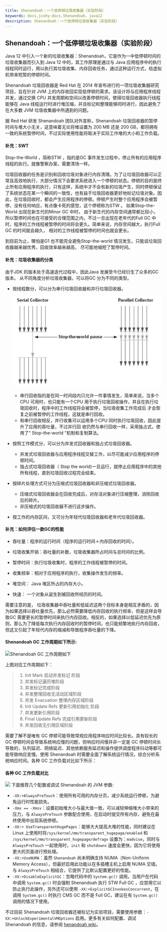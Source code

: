 ```yaml
---
title: Shenandoah：一个低停顿垃圾收集器（实验阶段）
keywords: docs,jcohy-docs,Shenandoah，java12
description: Shenandoah：一个低停顿垃圾收集器（实验阶段）
---
```


## Shenandoah：一个低停顿垃圾收集器（实验阶段）
Java 12 中引入一个新的垃圾收集器：Shenandoah，它是作为一中低停顿时间的垃圾收集器而引入到 Java 12 中的，其工作原理是通过与 Java 应用程序中的执行线程同时运行，用以执行其垃圾收集、内存回收任务，通过这种运行方式，给虚拟机带来短暂的停顿时间。

Shenandoah 垃圾回收器是 Red Hat 在 2014 年宣布进行的一项垃圾收集器研究项目，旨在针对 JVM 上的内存收回实现低停顿的需求。该设计将与应用程序线程并发，通过交换 CPU 并发周期和空间以改善停顿时间，使得垃圾回收器执行线程能够在 Java 线程运行时进行堆压缩，并且标记和整理能够同时进行，因此避免了在大多数 JVM 垃圾收集器中所遇到的问题。

据 Red Hat 研发 Shenandoah 团队对外宣称，Shenandoah 垃圾回收器的暂停时间与堆大小无关，这意味着无论将堆设置为 200 MB 还是 200 GB，都将拥有一致的系统暂停时间，不过实际使用性能将取决于实际工作堆的大小和工作负载。

#### 补充：SWT

Stop-the-World ，简称STW ，指的是GC 事件发生过程中，停止所有的应用程序线程的执行。就像警察办案，需要清场一样。

垃圾回收器的任务是识别和回收垃圾对象进行内存清理。为了让垃圾回收器可以正常且高效地执行，大部分情况下会要求系统进入一个停顿的状态。停顿的目的是终止所有应用程序的执行，只有这样，系统中才不会有新的垃圾产生，同时停顿保证了系统状态在某一个瞬间的一致性，也有益于垃圾回收器更好地标记垃圾对象。因此，在垃圾回收时，都会产生应用程序的停顿。停顿产生时整个应用程序会被暂停，没有任何响应，有点像卡死的感觉，这个停顿称为STW 。
如果Stop-the- World 出现在新生代的Minor GC 中时， 由于新生代的内存空间通常都比较小， 所以暂停时间也在可接受的合理范围之内，不过一旦出现在老年代的Full GC 中时，程序的工作线程被暂停的时间将会更久。简单来说，内存空间越大，执行Full GC 的时间就会越久， 相对的工作线程被暂停的时间也就会更长。

到目前为止，哪怕是G1 也不能完全避免Stop-the-world 情况发生，只能说垃圾回收器越来越优秀，回收效率越来越高， 尽可能地缩短了暂停时间。

#### 补充：垃圾收集器的分类

由于JDK 的版本处于高速迭代过程中，因此Java 发展至今已经衍生了众多的GC 版本。
从不同角度分析垃圾收集器，可以将GC 分为不同的类型。

- 按线程数分，可以分为串行垃圾回收器和并行垃圾回收器。

  ![image-20191031183117417](https://github.com/jiachao23/jcohy-study-sample/blob/master/jcohy-study-java/images/java12-2.png)

  - 串行回收指的是在同一时间段内只允许一件事情发生，简单来说，当多个CPU 可用时，也只能有一个CPU
    用于执行垃圾回收操作，井且在执行垃圾回收时，程序中的工作线程将会被暂停，当垃圾收集工作完成后
    才会恢复之前被暂停的工作线程，这就是串行回收。
  - 和串行回收相反，并行收集可以运用多个CPU 同时执行垃圾回收，因此提升了应用的吞吐量，不过并行回
    收仍然与串行回收一样，采用独占式，使用了“ Stop-the-world ”机制和复制算法。

- 按照工作模式分，可以分为并发式回收器和独占式垃圾回收器。

  - 并发式垃圾回收器与应用程序线程交替工作，以尽可能减少应用程序的停顿时间。
  - 独占式垃圾回收器（ Stop the world)一旦运行，就停止应用程序中的其他所有线程，直到垃圾回收过程完全结束。

- 按碎片处理方式可分为压缩式垃圾回收器和非压缩式垃圾回收器。

  - 压缩式垃圾回收器会在回收完成后，对存活对象进行压缩整理，消除回收后的碎片。
  - 非压缩式的垃圾回收器不进行这步操作。

- 按工作的内存区间，又可分为年轻代垃圾回收器和老年代垃圾回收器。

#### 补充：如何评估一款GC的性能

-   吞吐量：程序的运行时间（程序的运行时间＋内存回收的时间）。

- 垃圾收集开销：吞吐量的补数，垃圾收集器所占时间与总时间的比例。

- 暂停时间：执行垃圾收集时，程序的工作线程被暂停的时间。

- 收集频率：相对于应用程序的执行，收集操作发生的频率。

- 堆空间： Java 堆区所占的内存大小。

- 快速： 一个对象从诞生到被回收所经历的时间。

需要注意的是， 垃圾收集器中吞吐量和低延迟这两个目标本身是相互矛盾的，因为如果选择以吞吐量优先，那么必然需要降低内存回收的执行频率，但是这样会导致GC 需要更长的暂停时间来执行内存回收。相反的，如果选择以低延迟优先为原则，那么为了降低每次执行内存回收时的暂停时间，也只能频繁地执行内存回收，但这又引起了年轻代内存的缩减和导致程序吞吐量的下降。

#### Shenandoah GC 工作周期如下所示:

![Shenandoah GC 工作周期如下]( https://www.ibm.com/developerworks/cn/java/the-new-features-of-Java-12/image001.png )

上图对应工作周期如下：

> 1. Init Mark 启动并发标记 阶段
> 2. 并发标记遍历堆阶段
> 3. 并发标记完成阶段
> 4. 并发整理回收无活动区域阶段
> 5. 并发 Evacuation 整理内存区域阶段
> 6. Init Update Refs 更新引用初始化 阶段
> 7. 并发更新引用阶段
> 8. Final Update Refs 完成引用更新阶段
> 9. 并发回收无引用区域阶段

需要了解不是唯有 GC 停顿可能导致常规应用程序响应时间比较长。具有较长的 GC 停顿时间会导致系统响应慢的问题，但响应时间慢并非一定是 GC 停顿时间长导致的，队列延迟、网络延迟、其他依赖服务延迟和操作提供调度程序抖动等都可能导致响应变慢。使用 Shenandoah 时需要全面了解系统运行情况，综合分析系统响应时间。各种 GC 工作负载对比如下所示：

#### 各种 GC 工作负载对比
![](https://www.ibm.com/developerworks/cn/java/the-new-features-of-Java-12/image002.png )
   下面推荐几个配置或调试 Shenandoah 的 JVM 参数:

   - `-XX:+AlwaysPreTouch`：使用所有可用的内存分页，减少系统运行停顿，为避免运行时性能损失。
   - `-Xmx == -Xmsv`：设置初始堆大小与最大值一致，可以减轻伸缩堆大小带来的压力，与 `AlwaysPreTouch` 参数配合使用，在启动时提交所有内存，避免在最终使用中出现系统停顿。
   - `-XX:+ UseTransparentHugePages`：能够大大提高大堆的性能，同时建议在 Linux 上使用时将`/sys/kernel/mm/transparent_hugepage/enabled` 和 `/sys/kernel/mm/transparent_hugepage/defragv` 设置为：`madvise`，同时与 `AlwaysPreTouch` 一起使用时，`init` 和 `shutdownv` 速度会更快，因为它将使用更大的页面进行预处理。
   - `-XX:+UseNUMA`：虽然 `Shenandoah` 尚未明确支持 NUMA（Non-Uniform Memory Access），但最好启用此功能以在多插槽主机上启用 NUMA 交错。与 `AlwaysPreTouch` 相结合，它提供了比默认配置更好的性能。
   - `-XX:+DisableExplicitGC`：忽略代码中的 `System.gc()` 调用。当用户在代码中调用 `System.gc()` 时会强制 Shenandoah 执行 STW Full GC ，应禁用它以防止执行此操作，另外还可以使用 `-XX:+ExplicitGCInvokesConcurrent`，在 调用 `System.gc()` 时执行 CMS GC 而不是 Full GC，建议在有 `System.gc()` 调用的情况下使用。

   不过目前 Shenandoah 垃圾回收器还被标记为实验项目，需要使用参数：`- XX:+UnlockExperimentalVMOptions` 启用。更多有关如何配置、调试 Shenandoah 的信息，请参阅 [henandoah wiki](https://wiki.openjdk.java.net/display/shenandoah)。
